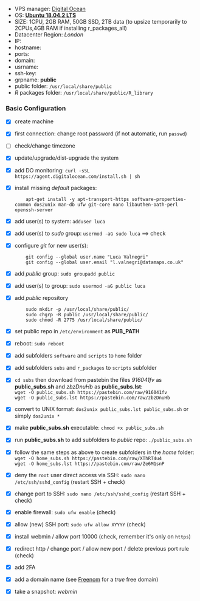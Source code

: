 
  - VPS manager: [Digital Ocean](https://cloud.digitalocean.com/)
  - OS: [**Ubuntu 18.04.2 LTS**]([http://releases.ubuntu.com/18.04/](http://releases.ubuntu.com/18.04/))
  - SIZE: 1CPU, 2GB RAM, 50GB SSD, 2TB data (to upsize temporarily to 2CPUs,4GB RAM if installing r_packages_all)  
  - Datacenter Region: *London*
  - IP: 
  - hostname:  
  - ports: 
  - domain: 
  - usrname: 
  - ssh-key: 
  - grpname: **public**  
  - public folder: `/usr/local/share/public`
  - $R$ packages folder: `/usr/local/share/public/R_library`

### Basic Configuration

  - [x] create machine
  - [x] first connection: change root password (if not automatic, run  `passwd`)
  - [ ] check/change timezone
  - [x] update/upgrade/dist-upgrade the system
  - [x] add DO monitoring:  `curl -sSL https://agent.digitalocean.com/install.sh | sh`
  - [x] install missing  _default_  packages:
    
    ```
        apt-get install -y apt-transport-https software-properties-common dos2unix man-db ufw git-core nano libauthen-oath-perl openssh-server
    ```
    
  - [x] add user(s) to system:  `adduser luca`
-   [x] add user(s) to  _sudo_  group:  `usermod -aG sudo luca`  ==> check
-   [x] configure  _git_  for new user(s):
    
    ```
        git config --global user.name "Luca Valnegri"
        git config --global user.email "l.valnegri@datamaps.co.uk"
    ```
    
-   [x] add  _public_  group:  `sudo groupadd public`
-   [x] add user(s) to group:  `sudo usermod -aG public luca`
-   [x] add  _public_  repository
    
    ```
        sudo mkdir -p /usr/local/share/public/
        sudo chgrp -R public /usr/local/share/public/
        sudo chmod -R 2775 /usr/local/share/public/
    ```
    
-   [x] set public repo in  `/etc/environment`  as  **PUB_PATH**
-   [x] reboot:  `sudo reboot`
-   [x] add subfolders  `software`  and  `scripts`  to  `home`  folder
-   [x] add subfolders  `subs`  and  `r_packages`  to  `scripts`  subfolder
-   [x]  `cd subs`  then download from pastebin the files  _916041fv_  as  **public_subs.sh**  and  _zbzDnuHb_  as  **public_subs.lst**:  
    `wget -O public_subs.sh https://pastebin.com/raw/916041fv`  
    `wget -O public_subs.lst https://pastebin.com/raw/zbzDnuHb`
-   [x] convert to UNIX format:  `dos2unix public_subs.lst public_subs.sh`  or simply  `dos2unix *`
-   [x] make  **public_subs.sh**  executable:  `chmod +x public_subs.sh`
-   [x] run  **public_subs.sh**  to add subfolders to  _public_  repo:  `./public_subs.sh`
-   [x] follow the same steps as above to create subfolders in the  _home_  folder:  
    `wget -O home_subs.sh https://pastebin.com/raw/XThRT4u4`  
    `wget -O home_subs.lst https://pastebin.com/raw/Ze6M1snP`
-   [x] deny the  `root`  user direct access via SSH:  `sudo nano /etc/ssh/sshd_config`  (restart SSH + check)
-   [x] change port to SSH:  `sudo nano /etc/ssh/sshd_config`  (restart SSH + check)
-   [x] enable firewall:  `sudo ufw enable`  (check)
-   [x] allow (new) SSH port:  `sudo ufw allow XYYYY`  (check)
-   [x] install webmin / allow port 10000 (check, remember it's only on  `https`)
-   [x] redirect http / change port / allow new port / delete previous port rule (check)
-   [x] add 2FA
-   [x] add a domain name (see  [Freenom](https://www.freenom.com/)  for a  _true_  free domain)
-   [x] take a snapshot:  _webmin_
<!--stackedit_data:
eyJoaXN0b3J5IjpbLTk4NDI2NTgyMF19
-->